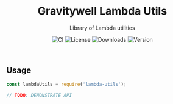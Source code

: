 <h1 align="center">Gravitywell Lambda Utils</h1>
<p align="center">Library of Lambda utilities</p>
<p align="center">
  <img src="https://img.shields.io/github/workflow/status/GravitywellUK/packages/CI/master" alt="CI" />
  <img src="https://img.shields.io/github/license/gravitywelluk/packages" alt="License" />
  <img src="https://img.shields.io/npm/dm/@gravitywelluk/lambda-utils" alt="Downloads" />
  <img src="https://img.shields.io/npm/v/@gravitywelluk/lambda-utils" alt="Version" />
</p>
<br />

## Usage

```typescript
const lambdaUtils = require('lambda-utils');

// TODO: DEMONSTRATE API
```